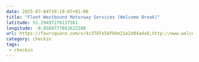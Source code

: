 ```yaml
---
date: 2025-07-04T19:19:07+01:00
title: "Fleet Westbound Motorway Services (Welcome Break)"
latitude: 51.29497276137561
longitude: -0.8569777882622288
url: https://foursquare.com/v/4c378fe5dfb0e21e2d04ada8,http://www.welcomebreak.co.uk,https://twitter.com/welcomebreak
category: checkin
tags:
 - checkin
---
```

